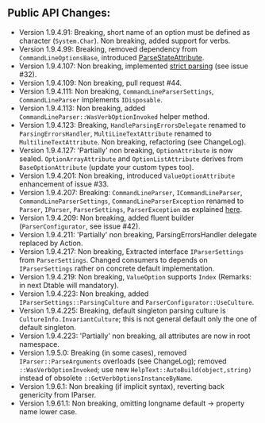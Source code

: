 Public API Changes:
---
  - Version 1.9.4.91: Breaking, short name of an option must be defined as character (``System.Char``). Non breaking, added support for verbs.
  - Version 1.9.4.99: Breaking, removed dependency from ``CommandLineOptionsBase``, introduced [ParseStateAttribute](https://github.com/gsscoder/commandline/blob/master/src/sample/Program.cs).
  - Version 1.9.4.107: Non breaking, implemented [strict parsing](https://github.com/gsscoder/commandline/blob/master/src/tests/Parser/StrictFixture.cs) (see issue #32).
  - Version 1.9.4.109: Non breaking, pull request #44.
  - Version 1.9.4.111: Non breaking, ``CommandLineParserSettings``, ``CommandLineParser`` implements ``IDisposable``.
  - Version 1.9.4.113: Non breaking, added ``CommandLineParser::WasVerbOptionInvoked`` helper method.
  - Version 1.9.4.123: Breaking, ``HandleParsingErrorsDelegate`` renamed to ``ParsingErrorsHandler``, ``MultiLineTextAttribute`` renamed to ``MultilineTextAttribute``. Non breaking, refactoring (see ChangeLog).
  - Version 1.9.4.127: 'Partially' non breaking, ``OptionAttribute`` is now sealed. ``OptionArrayAttribute`` and ``OptionListAttribute`` derives from ``BaseOptionAttribute`` (update your custom types too).
  - Version 1.9.4.201: Non breaking, introduced ``ValueOptionAttribute`` enhancement of issue #33.
  - Version 1.9.4.207: Breaking: ``CommandLineParser``, ``ICommandLineParser``, ``CommandLineParserSettings``, ``CommandLineParserException`` renamed to ``Parser``, ``IParser``, ``ParserSettings``, ``ParserException`` as explained [here](https://github.com/gsscoder/commandline/issues/48).
  - Version 1.9.4.209: Non breaking, added fluent builder (``ParserConfigurator``, see issue #42).
  - Version 1.9.4.211: 'Partially' non breaking, ParsingErrorsHandler delegate replaced by Action<HelpText>.
  - Version 1.9.4.217: Non breaking, Extracted interface ``IParserSettings`` from ``ParserSettings``. Changed consumers to depends on ``IParserSettings`` rather on concrete default implementation.
  - Version 1.9.4.219: Non breaking, ``ValueOption`` supports ``Index`` (Remarks: in next Dtable will mandatory).
  - Version 1.9.4.223: Non breaking, added ``IParserSettings::ParsingCulture`` and ``ParserConfigurator::UseCulture``.
  - Version 1.9.4.225: Breaking, default singleton parsing culture is ``CultureInfo.InvariantCulture``; this is not general default only the one of default singleton.
  - Version 1.9.4.223: 'Partially' non breaking, all attributes are now in root namespace.
  - Version 1.9.5.0: Breaking (in some cases), removed ``IParser::ParseArguments`` overloads (see ChangeLog); removed ``::WasVerbOptionInvoked``; use new  ``HelpText::AutoBuild(object,string)`` instead of obsolete ``::GetVerbOptionsInstanceByName``.
  - Version 1.9.6.1: Non breaking (if implicit syntax), reverting back genericity from IParser.
  - Version 1.9.61.1: Non breaking, omitting longname default -> property name lower case.